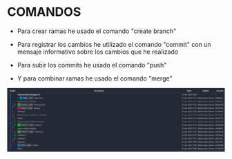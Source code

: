 # COMANDOS
- Para crear ramas he usado el comando "create branch"

- Para registrar los cambios he utilizado el comando "commit" con un mensaje informativo sobre los cambios que he realizado

- Para subir los commits he usado el comando "push"

- Y para combinar ramas he usado el comando "merge"


![Ramas](ramas.png)